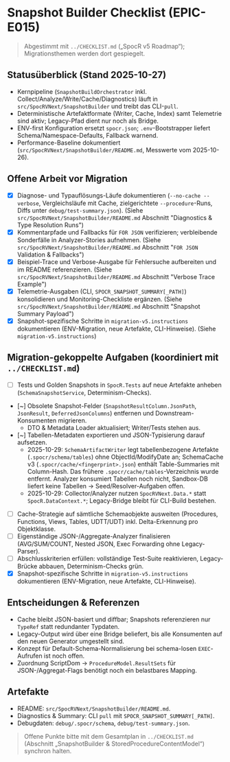 # Snapshot Builder Checklist (EPIC-E015)

> Abgestimmt mit `../CHECKLIST.md` („SpocR v5 Roadmap“); Migrationsthemen werden dort gespiegelt.

## Statusüberblick (Stand 2025-10-27)

- Kernpipeline (`SnapshotBuildOrchestrator` inkl. Collect/Analyze/Write/Cache/Diagnostics) läuft in `src/SpocRVNext/SnapshotBuilder` und treibt das CLI-`pull`.
- Deterministische Artefaktformate (Writer, Cache, Index) samt Telemetrie sind aktiv; Legacy-Pfad dient nur noch als Bridge.
- ENV-first Konfiguration ersetzt `spocr.json`; `.env`-Bootstrapper liefert Schema/Namespace-Defaults, Fallback warnend.
- Performance-Baseline dokumentiert (`src/SpocRVNext/SnapshotBuilder/README.md`, Messwerte vom 2025-10-26).

## Offene Arbeit vor Migration

- [x] Diagnose- und Typauflösungs-Läufe dokumentieren (`--no-cache --verbose`, Vergleichsläufe mit Cache, zielgerichtete `--procedure`-Runs, Diffs unter `debug/test-summary.json`). (Siehe `src/SpocRVNext/SnapshotBuilder/README.md` Abschnitt "Diagnostics & Type Resolution Runs")
- [x] Kommentarpfade und Fallbacks für `FOR JSON` verifizieren; verbleibende Sonderfälle in Analyzer-Stories aufnehmen. (Siehe `src/SpocRVNext/SnapshotBuilder/README.md` Abschnitt "`FOR JSON` Validation & Fallbacks")
- [x] Beispiel-Trace und Verbose-Ausgabe für Fehlersuche aufbereiten und im README referenzieren. (Siehe `src/SpocRVNext/SnapshotBuilder/README.md` Abschnitt "Verbose Trace Example")
- [x] Telemetrie-Ausgaben (CLI, `SPOCR_SNAPSHOT_SUMMARY[_PATH]`) konsolidieren und Monitoring-Checkliste ergänzen. (Siehe `src/SpocRVNext/SnapshotBuilder/README.md` Abschnitt "Snapshot Summary Payload")
- [x] Snapshot-spezifische Schritte in `migration-v5.instructions` dokumentieren (ENV-Migration, neue Artefakte, CLI-Hinweise). (Siehe `migration-v5.instructions`)

## Migration-gekoppelte Aufgaben (koordiniert mit `../CHECKLIST.md`)

- [ ] Tests und Golden Snapshots in `SpocR.Tests` auf neue Artefakte anheben (`SchemaSnapshotService`, Determinism-Checks).
- [~] Obsolete Snapshot-Felder (`SnapshotResultColumn.JsonPath`, `JsonResult`, `DeferredJsonColumns`) entfernen und Downstream-Konsumenten migrieren.
  - DTO & Metadata Loader aktualisiert; Writer/Tests stehen aus.
- [~] Tabellen-Metadaten exportieren und JSON-Typisierung darauf aufsetzen.
  - 2025-10-29: `SchemaArtifactWriter` legt tabellenbezogene Artefakte (`.spocr/schema/tables`) ohne ObjectId/ModifyDate an; SchemaCache v3 (`.spocr/cache/<fingerprint>.json`) enthält Table-Summaries mit Column-Hash. Das frühere `.spocr/cache/tables`-Verzeichnis wurde entfernt. Analyzer konsumiert Tabellen noch nicht, Sandbox-DB liefert keine Tabellen → Seed/Resolver-Aufgaben offen.
  - 2025-10-29: Collector/Analyzer nutzen `SpocRVNext.Data.*` statt `SpocR.DataContext.*`; Legacy-Bridge bleibt für CLI-Build bestehen.
- [ ] Cache-Strategie auf sämtliche Schemaobjekte ausweiten (Procedures, Functions, Views, Tables, UDTT/UDT) inkl. Delta-Erkennung pro Objektklasse.
- [ ] Eigenständige JSON-/Aggregate-Analyzer finalisieren (AVG/SUM/COUNT, Nested JSON, Exec Forwarding ohne Legacy-Parser).
- [ ] Abschlusskriterien erfüllen: vollständige Test-Suite reaktivieren, Legacy-Brücke abbauen, Determinism-Checks grün.
- [x] Snapshot-spezifische Schritte in `migration-v5.instructions` dokumentieren (ENV-Migration, neue Artefakte, CLI-Hinweise).

## Entscheidungen & Referenzen

- Cache bleibt JSON-basiert und diffbar; Snapshots referenzieren nur `TypeRef` statt redundanter Typdaten.
- Legacy-Output wird über eine Bridge beliefert, bis alle Konsumenten auf den neuen Generator umgestellt sind.
- Konzept für Default-Schema-Normalisierung bei schema-losen `EXEC`-Aufrufen ist noch offen.
- Zuordnung ScriptDom → `ProcedureModel.ResultSets` für JSON-/Aggregat-Flags benötigt noch ein belastbares Mapping.

## Artefakte

- README: `src/SpocRVNext/SnapshotBuilder/README.md`.
- Diagnostics & Summary: CLI `pull` mit `SPOCR_SNAPSHOT_SUMMARY[_PATH]`.
- Debugdaten: `debug/.spocr/schema`, `debug/test-summary.json`.

> Offene Punkte bitte mit dem Gesamtplan in `../CHECKLIST.md` (Abschnitt „SnapshotBuilder & StoredProcedureContentModel“) synchron halten.
